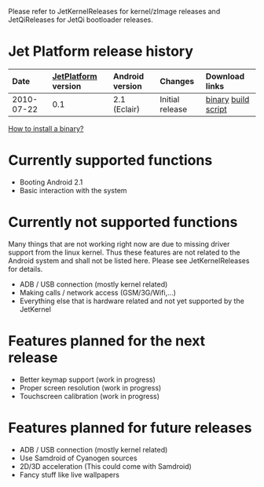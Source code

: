 Please refer to JetKernelReleases for kernel/zImage releases and JetQiReleases for JetQi bootloader releases.

# Jet Platform release history #

| **Date** | **[JetPlatform](JetAndroid.md) version** | **Android version** | **Changes** | **Download links** |
|:---------|:-----------------------------------------|:--------------------|:------------|:-------------------|
| 2010-07-22 | 0.1                                      | 2.1 (Eclair)        | Initial release | [binary](http://jetdroid.googlecode.com/files/JetPlatform-testing-2.1-100722.tgz) [build script](http://jetdroid.googlecode.com/files/JetPlatform-build%2Bpatch-100725.tgz)|

[How to install a binary?](http://code.google.com/p/jetdroid/wiki/JetDroidBinInstall)

# Currently supported functions #
  * Booting Android 2.1
  * Basic interaction with the system

# Currently not supported functions #
Many things that are not working right now are due to missing driver support from the linux kernel. Thus these features are not related to the Android system and shall not be listed here. Please see JetKernelReleases for details.

  * ADB / USB connection (mostly kernel related)
  * Making calls / network access (GSM/3G/Wifi,...)
  * Everything else that is hardware related and not yet supported by the JetKernel

# Features planned for the next release #
  * Better keymap support (work in progress)
  * Proper screen resolution (work in progress)
  * Touchscreen calibration (work in progress)

# Features planned for future releases #
  * ADB / USB connection (mostly kernel related)
  * Use Samdroid of Cyanogen sources
  * 2D/3D acceleration (This could come with Samdroid)
  * Fancy stuff like live wallpapers
